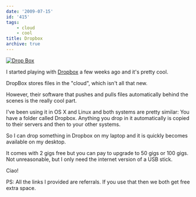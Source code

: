 ```yaml
---
date: '2009-07-15'
id: '415'
tags:
    - cloud
    - cool
title: Dropbox
archive: true
---
```


[![Drop
Box](https://www.getdropbox.com/static/1247653671/images/logo.png)](https://www.getdropbox.com/referrals/NTE0MDAyODY5)

I started playing with
[Dropbox](https://www.getdropbox.com/referrals/NTE0MDAyODY5) a few weeks ago
and it's pretty cool.

DropBox stores files in the "cloud", which isn't all that new.

However, their software that pushes and pulls files automatically behind the
scenes is the really cool part.

<!-- more -->

I've been using it in OS X and Linux and both systems are pretty similar: You
have a folder called Dropbox. Anything you drop in it automatically is copied
to their servers and then to your other systems.

So I can drop something in Dropbox on my laptop and it is quickly becomes
available on my desktop.

It comes with 2 gigs free but you can pay to upgrade to 50 gigs or 100 gigs.
Not unreasonable, but I only need the internet version of a USB stick.

Ciao!

PS: All the links I provided are referrals. If you use that then we both get
free extra space.
